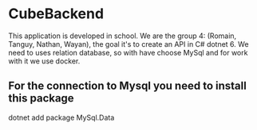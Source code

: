# CubeBackend

This application is developed in school. We are the group 4: (Romain, Tanguy, Nathan, Wayan), the goal it's to create an API in C# dotnet 6.
We need to uses relation database, so with have choose MySql and for work with it we use docker.

## For the connection to Mysql you need to install this package

dotnet add package MySql.Data